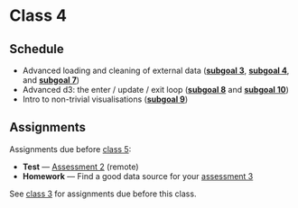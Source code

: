 # Class 4

## Schedule

*   Advanced loading and cleaning of external data
    ([**subgoal 3**][s3], [**subgoal 4**][s4], and [**subgoal 7**][s7])
*   Advanced d3: the enter / update / exit loop
    ([**subgoal 8**][s8] and [**subgoal 10**][s10])
*   Intro to non-trivial visualisations ([**subgoal 9**][s9])

## Assignments

Assignments due before [class 5][c5]:

*   **Test** — [Assessment 2][a2] (remote)
*   **Homework** — Find a good data source for your [assessment 3][a3]

See [class 3][c3] for assignments due before this class.

[c3]: class-3.md#assignments

[c5]: class-5.md

[s3]: https://github.com/cmda-fe3/course-17-18#subgoal-3

[s4]: https://github.com/cmda-fe3/course-17-18#subgoal-4

[s7]: https://github.com/cmda-fe3/course-17-18#subgoal-7

[s8]: https://github.com/cmda-fe3/course-17-18#subgoal-8

[s9]: https://github.com/cmda-fe3/course-17-18#subgoal-9

[s10]: https://github.com/cmda-fe3/course-17-18#subgoal-10

[a2]: assessment-2.md

[a3]: assessment-3.md
